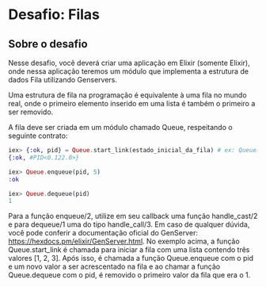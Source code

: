 # Desafio: Filas

## Sobre o desafio

Nesse desafio, você deverá criar uma aplicação em Elixir (somente Elixir), onde nessa aplicação teremos um módulo que implementa a estrutura de dados Fila utilizando Genservers.

Uma estrutura de fila na programação é equivalente à uma fila no mundo real, onde o primeiro elemento inserido em uma lista é também o primeiro a ser removido. 

A fila deve ser criada em um módulo chamado Queue, respeitando o seguinte contrato:

```elixir
iex> {:ok, pid} = Queue.start_link(estado_inicial_da_fila) # ex: Queue.start_link([1,2,3])
{:ok, #PID<0.122.0>}

iex> Queue.enqueue(pid, 5)
:ok

iex> Queue.dequeue(pid)
1
```

Para a função enqueue/2, utilize em seu callback uma função handle_cast/2 e para dequeue/1 uma do tipo handle_call/3.
Em caso de qualquer dúvida, você pode conferir a documentação oficial do GenServer: https://hexdocs.pm/elixir/GenServer.html.
No exemplo acima, a função Queue.start_link é chamada para iniciar a fila com uma lista contendo três valores [1, 2, 3]. Após isso, é chamada a função Queue.enqueue com o pid e um novo valor a ser acrescentado na fila e ao chamar a função Queue.dequeue com o pid, é removido o primeiro valor da fila que era o 1.


